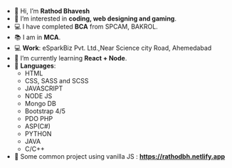 - 👋 Hi, I’m **Rathod Bhavesh**
- 👀 I’m interested in **coding, web designing and gaming**.
- 💻 I have completed **BCA** from SPCAM, BAKROL.
- 📚 I am in **MCA**.
- 💻 **Work**: eSparkBiz Pvt. Ltd.,Near Science city Road, Ahemedabad
- 🌱 I’m currently learning **React + Node**.
- 🚀 **Languages**: 
     * HTML 
     * CSS, SASS and SCSS
     * JAVASCRIPT
     * NODE JS
     * Mongo DB
     * Bootstrap 4/5
     * PDO PHP
     * ASP(C#)
     * PYTHON
     * JAVA
     * C/C++
- 🔴 Some common project using vanilla JS : **https://rathodbh.netlify.app**

